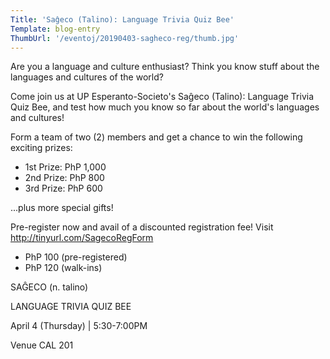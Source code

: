 ```yaml
---
Title: 'Saĝeco (Talino): Language Trivia Quiz Bee'
Template: blog-entry
ThumbUrl: '/eventoj/20190403-sagheco-reg/thumb.jpg'
---
```


Are you a language and culture enthusiast? Think you know stuff about the languages and cultures of the world?

Come join us at UP Esperanto-Societo's Saĝeco (Talino): Language Trivia Quiz Bee, and test how much you know so far about the world's languages and cultures!

Form a team of two (2) members and get a chance to win the following exciting prizes:

* 1st Prize: PhP 1,000
* 2nd Prize: PhP 800
* 3rd Prize: PhP 600

...plus more special gifts!

Pre-register now and avail of a discounted registration fee! Visit http://tinyurl.com/SagecoRegForm

* PhP 100 (pre-registered)
* PhP 120 (walk-ins)

SAĜECO (n. talino)

LANGUAGE TRIVIA QUIZ BEE

April 4 (Thursday) | 5:30-7:00PM

Venue CAL 201